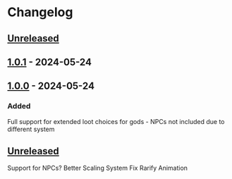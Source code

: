 # Changelog

## [Unreleased]

## [1.0.1] - 2024-05-24

## [1.0.0] - 2024-05-24

### Added

Full support for extended loot choices for gods - NPCs not included due to different system

## [Unreleased]

Support for NPCs?
Better Scaling System
Fix Rarify Animation

[unreleased]: https://github.com/zanncdwbl/zanncModMain_Hades/compare/1.0.1...HEAD
[1.0.1]: https://github.com/zanncdwbl/zanncModMain_Hades/compare/1.0.0...1.0.1
[1.0.0]: https://github.com/zanncdwbl/zanncModMain_Hades/compare/e3cb3acf6a64af2a03b8764fb6437c53b9ef1862...1.0.0
